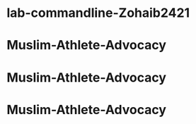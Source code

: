 # lab-commandline-Zohaib2421
# Muslim-Athlete-Advocacy
# Muslim-Athlete-Advocacy
# Muslim-Athlete-Advocacy
